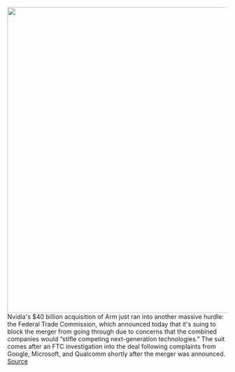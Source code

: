 <img src='https://cdn.vox-cdn.com/thumbor/pxVifQcWa0INqirfr8lPVTtXwNc=/0x0:2040x1360/1200x800/filters:focal(857x517:1183x843)/cdn.vox-cdn.com/uploads/chorus_image/image/70220953/acastro_200804_1777_arm_0004.0.0.jpg' width='700px' /><br/>
Nvidia's $40 billion acquisition of Arm just ran into another massive hurdle: the Federal Trade Commission, which announced today that it's suing to block the merger from going through due to concerns that the combined companies would “stifle competing next-generation technologies.” The suit comes after an FTC investigation into the deal following complaints from Google, Microsoft, and Qualcomm shortly after the merger was announced.
<a href='https://www.theverge.com/2021/12/2/22814633/nvidia-arm-purchase-semiconductor-ftc-40-billion-lawsuit-block-deal'> Source <a/>